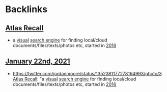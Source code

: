 
# Backlinks
## [Atlas Recall](<Atlas Recall.md>)
- a [visual]([visualizer](<visualizer.md>)) [search engine](<search engine.md>) for finding local/cloud documents/files/texts/photos etc, started in [2016](<2016.md>)

## [January 22nd, 2021](<January 22nd, 2021.md>)
- https://twitter.com/jordanmoore/status/1352381177278164993/photo/3 [Atlas Recall](<Atlas Recall.md>): "a [visual]([visualizer](<visualizer.md>)) [search engine](<search engine.md>) for finding local/cloud documents/files/texts/photos etc, started in [2016](<2016.md>)

